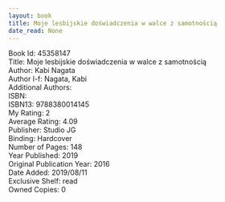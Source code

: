 ```yaml
---
layout: book
title: Moje lesbijskie doświadczenia w walce z samotnością
date_read: None
---
```


Book Id: 45358147<br />
Title: Moje lesbijskie doświadczenia w walce z samotnością<br />
Author: Kabi Nagata<br />
Author l-f: Nagata, Kabi<br />
Additional Authors: <br />
ISBN: <br />
ISBN13: 9788380014145<br />
My Rating: 2<br />
Average Rating: 4.09<br />
Publisher: Studio JG<br />
Binding: Hardcover<br />
Number of Pages: 148<br />
Year Published: 2019<br />
Original Publication Year: 2016<br />
Date Added: 2019/08/11<br />
Exclusive Shelf: read<br />
Owned Copies: 0<br />

